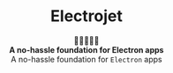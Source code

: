 <h1 align="center">Electrojet</h1>

<div align="center">
  🚀🚀🚀🚀🚀
</div>
<div align="center">
  <strong>A no-hassle foundation for Electron apps</strong>
</div>
<div align="center">
  A no-hassle foundation for <code>Electron</code> apps
</div>

<br />
